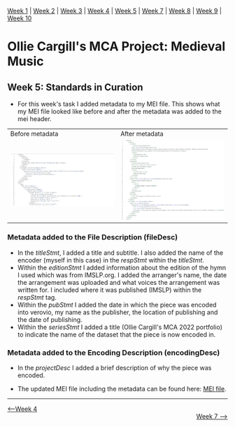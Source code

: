 [Week 1](https://olliecargill.github.io/MCA-2022) | [Week 2](https://olliecargill.github.io/MCA-2022/labtasks/week2/week2.html) | [Week 3](https://olliecargill.github.io/MCA-2022/labtasks/week3/week3.html) | [Week 4](https://olliecargill.github.io/MCA-2022/labtasks/week4/week4.html) | [Week 5](https://olliecargill.github.io/MCA-2022/labtasks/week5/week5.html) | [Week 7](https://olliecargill.github.io/MCA-2022/labtasks/week7/week7.html) | [Week 8](https://olliecargill.github.io/MCA-2022/labtasks/week8/week8.html) | [Week 9](https://olliecargill.github.io/MCA-2022/labtasks/week9/week9.html) | [Week 10](https://olliecargill.github.io/MCA-2022/labtasks/week10/week10.html)

# Ollie Cargill's MCA Project: Medieval Music

## Week 5: Standards in Curation

* For this week's task I added metadata to my MEI file. This shows what my MEI file looked like before and after the metadata was added to the mei header.

<table class="screenshots">
  <tr>
    <td class="text-table">Before metadata</td>
    <td class="text-table">After metadata</td>
  </tr>
  <tr>
    <td class="text-table"><img src="meifilenometadata.png"></td>
    <td class="text-table"><img src="meifilemetadata.png"></td>
  </tr>
  </table>

### Metadata added to the File Description (fileDesc)

* In the <i>titleStmt</i>, I added a title and subtitle. I also added the name of the encoder (myself in this case) in the <i>respStmt</i> within the <i>titleStmt</i>.
* Within the <i>editionStmt</i> I added information about the edition of the hymn I used which was from IMSLP.org. I added the arranger's name, the date the arrangement was uploaded and what voices the arrangement was written for. I included where it was published (IMSLP) within the <i>respStmt</i> tag. 
* Within the <i>pubStmt</i> I added the date in which the piece was encoded into verovio, my name as the publisher, the location of publishing and the date of publishing.
* Within the <i>seriesStmt</i> I added a title (Ollie Cargill's MCA 2022 portfolio) to indicate the name of the dataset that the piece is now encoded in. 

### Metadata added to the Encoding Description (encodingDesc)

* In the <i>projectDesc</i> I added a brief description of why the piece was encoded.

* The updated MEI file including the metadata can be found here: [MEI file](https://github.com/OllieCargill/MCA-2022/blob/master/data/Ave_Maris_Stella_Week5.mei). 

<hr>

<div align="left"><a href="https://olliecargill.github.io/MCA-2022/labtasks/week4/week4.html"><--Week 4</a> <div align="right"><a href="https://olliecargill.github.io/MCA-2022/labtasks/week7/week7.html">Week 7 --></a> </div>

